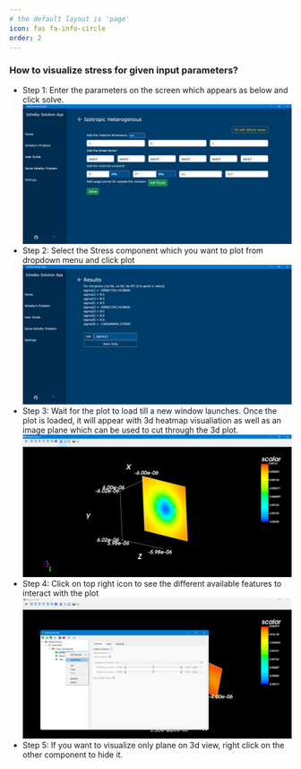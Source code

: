 ```yaml
---
# the default layout is 'page'
icon: fas fa-info-circle
order: 2
---
```


### How to visualize stress for given input parameters?

- Step 1: Enter the parameters on the screen which appears as below and click solve.
  ![Input parameters](/assets/img/input%20window.png)
- Step 2: Select the Stress component which you want to plot from dropdown menu and click plot
  ![Result window](/assets/img/result%20window.png)
- Step 3: Wait for the plot to load till a new window launches. Once the plot is loaded, it will appear with 3d heatmap visualiation as well as an image plane which can be used to cut through the 3d plot.
  ![plot window](/assets/img/mayavi%20window.png)
- Step 4: Click on top right icon to see the different available features to interact with the plot
  ![mayavi interface](/assets/img/show%20hide.png)
- Step 5: If you want to visualize only plane on 3d view, right click on the other component to hide it.
